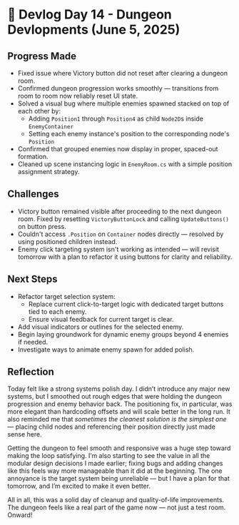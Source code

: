 # 🏹 Devlog Day 14 - Dungeon Devlopments (June 5, 2025)

## **Progress Made**
- Fixed issue where Victory button did not reset after clearing a dungeon room.
- Confirmed dungeon progression works smoothly — transitions from room to room now reliably reset UI state.
- Solved a visual bug where multiple enemies spawned stacked on top of each other by:
  - Adding `Position1` through `Position4` as child `Node2D`s inside `EnemyContainer`
  - Setting each enemy instance's position to the corresponding node's `Position`
- Confirmed that grouped enemies now display in proper, spaced-out formation.
- Cleaned up scene instancing logic in `EnemyRoom.cs` with a simple position assignment strategy.

## **Challenges**
- Victory button remained visible after proceeding to the next dungeon room. Fixed by resetting `VictoryButtonLock` and calling `UpdateButtons()` on button press.
- Couldn't access `.Position` on `Container` nodes directly — resolved by using positioned children instead.
- Enemy click targeting system isn't working as intended — will revisit tomorrow with a plan to refactor it using buttons for clarity and reliability.

## **Next Steps**
- Refactor target selection system:
  - Replace current click-to-target logic with dedicated target buttons tied to each enemy.
  - Ensure visual feedback for current target is clear.
- Add visual indicators or outlines for the selected enemy.
- Begin laying groundwork for dynamic enemy groups beyond 4 enemies if needed.
- Investigate ways to animate enemy spawn for added polish.

## **Reflection**
Today felt like a strong systems polish day. I didn’t introduce any major new systems, but I smoothed out rough edges that were holding the dungeon progression and enemy behavior back. The positioning fix, in particular, was more elegant than hardcoding offsets and will scale better in the long run. It also reminded me that *sometimes the cleanest solution is the simplest one* — placing child nodes and referencing their position directly just made sense here.

Getting the dungeon to feel smooth and responsive was a huge step toward making the loop satisfying. I’m also starting to see the value in all the modular design decisions I made earlier; fixing bugs and adding changes like this feels way more manageable than it did at the beginning. The one annoyance is the target system being unreliable — but I have a plan for that tomorrow, and I’m excited to make it even better.

All in all, this was a solid day of cleanup and quality-of-life improvements. The dungeon feels like a real part of the game now — not just a test room. Onward!

